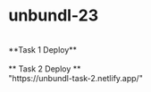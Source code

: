 # unbundl-23


<br/>
**Task 1 Deploy**
<br/>

<br/>
** Task 2 Deploy **
<br/>
"https://unbundl-task-2.netlify.app/"
<br/>
